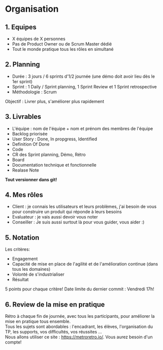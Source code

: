 # Organisation

## 1. Equipes
 - X équipes de X personnes
 - Pas de Product Owner ou de Scrum Master dédié
 - Tout le monde pratique tous les rôles en simultané

## 2. Planning
 - Durée : 3 jours / 6 sprints d'1/2 journée (une démo doit avoir lieu dès le 1er sprint)
 - Sprint : 1 Daily / Sprint planning, 1 Sprint Review et 1 Sprint retrospective
 - Méthodologie : Scrum

Objectif : Livrer plus, s'améliorer plus rapidement

## 3. Livrables
 - L'équipe : nom de l'équipe + nom et prénom des membres de l'équipe
 - Backlog priorisée
 - User Story : Done, In propgress, Identified
 - Definition Of Done
 - Code
 - CR des Sprint planning, Démo, Rétro
 - Board
 - Documentation technique et fonctionnelle
 - Realase Note

**Tout versionner dans git!**

## 4. Mes rôles
 - Client : je connais les utilisateurs et leurs problèmes, j'ai besoin de vous pour construire un produit qui réponde à leurs besoins
 - Evaluateur : je vais aussi devoir vous noter
 - Conseiller : Je suis aussi surtout là pour vous guider, vous aider :)

## 5. Notation
Les critères:
 - Engagement
 - Capacité de mise en place de l'agilité et de l'amélioration continue (dans tous les domaines)
 - Volonté de s'industrialiser
 - Résultat

5 points pour chaque critère!
Date limite du dernier commit : Vendredi 17h!

## 6. Review de la mise en pratique
Rétro à chaque fin de journée, avec tous les participants, pour améliorer la mise en pratique tous ensemble.  
Tous les sujets sont abordables : l'encadrant, les élèves, l'organisation du TP, les supports, vos difficultés, vos réussites ...  
Nous allons utiliser ce site : https://metroretro.io/. Vous aurez besoin d'un compte!
